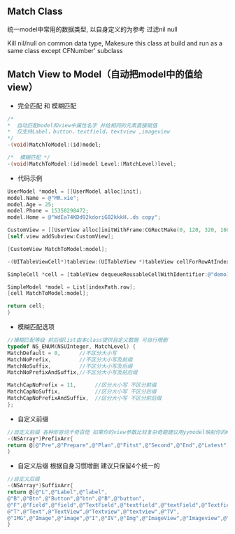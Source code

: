 ##  Match Class 

统一model中常用的数据类型, 以自身定义的为参考 过滤nil null


Kill nil/null on common data type,  Makesure this class at build and run as a same class except CFNumber' subclass




##  Match View to Model（自动把model中的值给view）

* 完全匹配 和 模糊匹配
```objective-c
/* 
*  自动匹配model和view中属性名字 并给相同的元素直接赋值
*  仅支持Label，button，textfield，textview ,imageview
*/
-(void)MatchToModel:(id)model;

/*  模糊匹配 */
-(void)MatchToModel:(id)model Level:(MatchLevel)level;
```

* 代码示例
```objective-c
UserModel *model = [[UserModel alloc]init];
model.Name = @"MR.xie";
model.Age = 25;
model.Phone = 15358298472;
model.Home = @"WdEa74KDd92kdoriG82kkkH..ds copy";

CustomView = [[UserView alloc]initWithFrame:CGRectMake(0, 120, 320, 160)];
[self.view addSubview:CustomView];

[CustomView MatchToModel:model];
```

```objective-c
-(UITableViewCell*)tableView:(UITableView *)tableView cellForRowAtIndexPath:(NSIndexPath *)indexPath{

SimpleCell *cell = [tableView dequeueReusableCellWithIdentifier:@"demo1" forIndexPath:indexPath];

SimpleModel *model = List[indexPath.row];
[cell MatchToModel:model];

return cell;
}
```

* 模糊匹配选项
```objective-c
//模糊匹配等级 前后缀list由本class提供自定义数据 可自行增删
typedef NS_ENUM(NSUInteger, MatchLevel) {
MatchDefault = 0,      //不区分大小写
MatchNoPrefix,         //不区分大小写及前缀
MatchNoSuffix,         //不区分大小写及后缀
MatchNoPrefixAndSuffix,//不区分大小写及前后缀

MatchCapNoPrefix = 11,      //区分大小写 不区分前缀
MatchCapNoSuffix,           //区分大小写 不区分后缀
MatchCapNoPrefixAndSuffix,  //区分大小写 不区分前后缀
};
```




* 自定义前缀 
```objective-c
//自定义前缀 各种形容词千奇百怪 如果你的view参数比较复杂奇葩建议用yymodel映射你的model
-(NSArray*)PrefixArr{
return @[@"Pre",@"Prepare",@"Plan",@"Fitst",@"Second",@"End",@"Latest",@"Old",@"New"];
}
```


* 自定义后缀 根据自身习惯增删 建议只保留4个统一的
```objective-c
//自定义后缀
-(NSArray*)SuffixArr{
return @[@"L",@"Label",@"label",
@"B",@"Btn",@"Button",@"btn",@"B",@"button",
@"F",@"Field",@"field",@"TextField",@"textfield",@"textField",@"Textfield",@"TF",
@"T",@"Text",@"TextView",@"Textview",@"textview",@"TV",
@"IMG",@"Image",@"image",@"I",@"IV",@"Img",@"ImageView",@"Imageview",@"imageview",@"imageView"];
}
```




